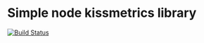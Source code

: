# Simple node kissmetrics library

[![Build Status](https://travis-ci.org/silktide/simple-node-kissmetrics.svg?branch=master)](https://travis-ci.org/silktide/simple-node-kissmetrics)
